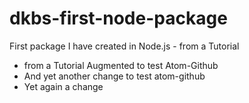# dkbs-first-node-package
First package I have created in Node.js - from a Tutorial
- from a Tutorial Augmented to test Atom-Github
- And yet another change to test atom-github
- Yet again a change
